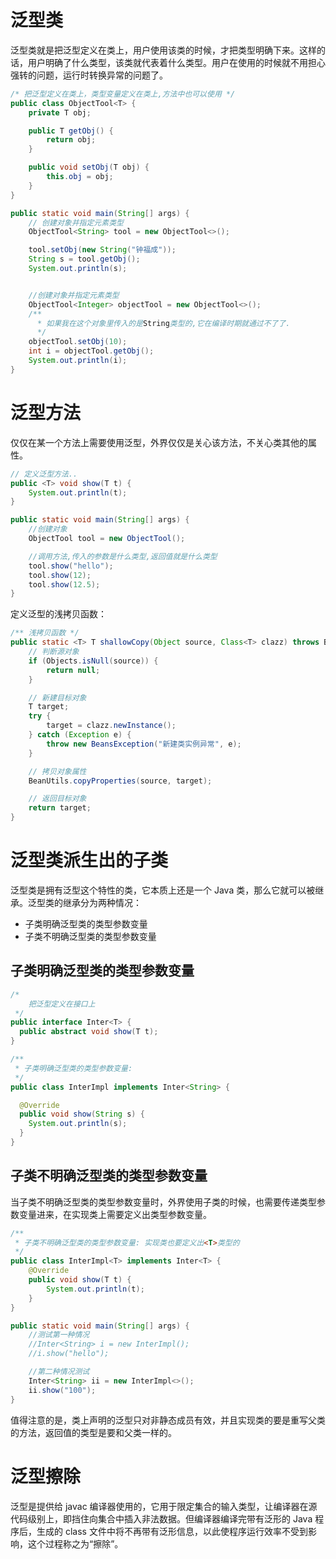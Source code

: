 # 泛型类

泛型类就是把泛型定义在类上，用户使用该类的时候，才把类型明确下来。这样的话，用户明确了什么类型，该类就代表着什么类型。用户在使用的时候就不用担心强转的问题，运行时转换异常的问题了。

```java
/* 把泛型定义在类上，类型变量定义在类上,方法中也可以使用 */
public class ObjectTool<T> {
    private T obj;

    public T getObj() {
        return obj;
    }

    public void setObj(T obj) {
        this.obj = obj;
    }
}

public static void main(String[] args) {
    // 创建对象并指定元素类型
    ObjectTool<String> tool = new ObjectTool<>();

    tool.setObj(new String("钟福成"));
    String s = tool.getObj();
    System.out.println(s);


    //创建对象并指定元素类型
    ObjectTool<Integer> objectTool = new ObjectTool<>();
    /**
      * 如果我在这个对象里传入的是String类型的,它在编译时期就通过不了了.
      */
    objectTool.setObj(10);
    int i = objectTool.getObj();
    System.out.println(i);
}
```

# 泛型方法

仅仅在某一个方法上需要使用泛型，外界仅仅是关心该方法，不关心类其他的属性。

```java
// 定义泛型方法..
public <T> void show(T t) {
    System.out.println(t);
}

public static void main(String[] args) {
    //创建对象
    ObjectTool tool = new ObjectTool();

    //调用方法,传入的参数是什么类型,返回值就是什么类型
    tool.show("hello");
    tool.show(12);
    tool.show(12.5);
}
```

定义泛型的浅拷贝函数：

```java
/** 浅拷贝函数 */
public static <T> T shallowCopy(Object source, Class<T> clazz) throws BeansException {
    // 判断源对象
    if (Objects.isNull(source)) {
        return null;
    }

    // 新建目标对象
    T target;
    try {
        target = clazz.newInstance();
    } catch (Exception e) {
        throw new BeansException("新建类实例异常", e);
    }

    // 拷贝对象属性
    BeanUtils.copyProperties(source, target);

    // 返回目标对象
    return target;
}
```

# 泛型类派生出的子类

泛型类是拥有泛型这个特性的类，它本质上还是一个 Java 类，那么它就可以被继承。泛型类的继承分为两种情况：

- 子类明确泛型类的类型参数变量
- 子类不明确泛型类的类型参数变量

## 子类明确泛型类的类型参数变量

```java
/*
    把泛型定义在接口上
 */
public interface Inter<T> {
  public abstract void show(T t);
}

/**
 * 子类明确泛型类的类型参数变量:
 */
public class InterImpl implements Inter<String> {

  @Override
  public void show(String s) {
    System.out.println(s);
  }
}
```

## 子类不明确泛型类的类型参数变量

当子类不明确泛型类的类型参数变量时，外界使用子类的时候，也需要传递类型参数变量进来，在实现类上需要定义出类型参数变量。

```java
/**
 * 子类不明确泛型类的类型参数变量: 实现类也要定义出<T>类型的
 */
public class InterImpl<T> implements Inter<T> {
    @Override
    public void show(T t) {
        System.out.println(t);
    }
}

public static void main(String[] args) {
    //测试第一种情况
    //Inter<String> i = new InterImpl();
    //i.show("hello");

    //第二种情况测试
    Inter<String> ii = new InterImpl<>();
    ii.show("100");
}
```

值得注意的是，类上声明的泛型只对非静态成员有效，并且实现类的要是重写父类的方法，返回值的类型是要和父类一样的。

# 泛型擦除

泛型是提供给 javac 编译器使用的，它用于限定集合的输入类型，让编译器在源代码级别上，即挡住向集合中插入非法数据。但编译器编译完带有泛形的 Java 程序后，生成的 class 文件中将不再带有泛形信息，以此使程序运行效率不受到影响，这个过程称之为“擦除”。
